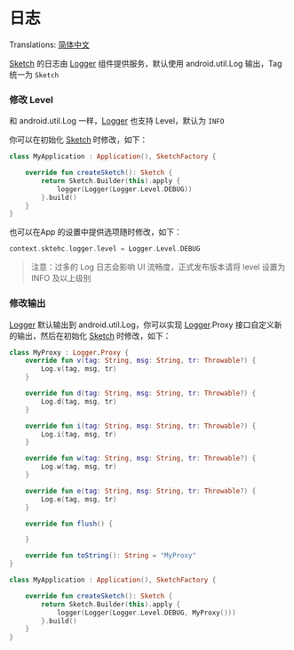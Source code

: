 # 日志

Translations: [简体中文](log_zh.md)

[Sketch] 的日志由 [Logger] 组件提供服务，默认使用 android.util.Log 输出，Tag 统一为 `Sketch`

### 修改 Level

和 android.util.Log 一样，[Logger] 也支持 Level，默认为 `INFO`

你可以在初始化 [Sketch] 时修改，如下：

```kotlin
class MyApplication : Application(), SketchFactory {

    override fun createSketch(): Sketch {
        return Sketch.Builder(this).apply {
            logger(Logger(Logger.Level.DEBUG))
        }.build()
    }
}
```

也可以在App 的设置中提供选项随时修改，如下：

```kotlin
context.sktehc.logger.level = Logger.Level.DEBUG
```

> 注意：过多的 Log 日志会影响 UI 流畅度，正式发布版本请将 level 设置为 INFO 及以上级别

### 修改输出

[Logger] 默认输出到 android.util.Log，你可以实现 [Logger].Proxy 接口自定义新的输出，然后在初始化 [Sketch] 时修改，如下：

```kotlin
class MyProxy : Logger.Proxy {
    override fun v(tag: String, msg: String, tr: Throwable?) {
        Log.v(tag, msg, tr)
    }

    override fun d(tag: String, msg: String, tr: Throwable?) {
        Log.d(tag, msg, tr)
    }

    override fun i(tag: String, msg: String, tr: Throwable?) {
        Log.i(tag, msg, tr)
    }

    override fun w(tag: String, msg: String, tr: Throwable?) {
        Log.w(tag, msg, tr)
    }

    override fun e(tag: String, msg: String, tr: Throwable?) {
        Log.e(tag, msg, tr)
    }

    override fun flush() {

    }

    override fun toString(): String = "MyProxy"
}

class MyApplication : Application(), SketchFactory {

    override fun createSketch(): Sketch {
        return Sketch.Builder(this).apply {
            logger(Logger(Logger.Level.DEBUG, MyProxy()))
        }.build()
    }
}
```

[Sketch]: ../../sketch-core/src/main/kotlin/com/github/panpf/sketch/Sketch.kt

[Logger]: ../../sketch-core/src/main/kotlin/com/github/panpf/sketch/util/Logger.kt